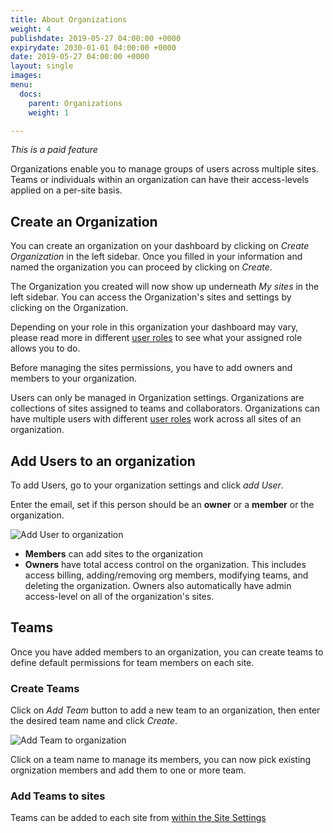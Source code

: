 ```yaml
---
title: About Organizations
weight: 4
publishdate: 2019-05-27 04:00:00 +0000
expirydate: 2030-01-01 04:00:00 +0000
date: 2019-05-27 04:00:00 +0000
layout: single
images:
menu:
  docs:
    parent: Organizations
    weight: 1

---
```


*This is a paid feature*

Organizations enable you to manage groups of users across multiple sites. Teams or individuals within an organization can have their access-levels applied on a per-site basis.

## Create an Organization

You can create an organization on your dashboard by clicking on _Create Organization_ in the left sidebar.
Once you filled in your information and named the organization you can proceed by clicking on _Create_.

The Organization you created will now show up underneath _My sites_ in the left sidebar. You can access the Organization's sites and settings by clicking on the Organization.

Depending on your role in this organization your dashboard may vary, please read more in different [user roles](/docs/settings/collaborators/#site-access-levels) to see what your assigned role allows you to do.

Before managing the sites permissions, you have to add owners and members to your organization.

Users can only be managed in Organization settings. Organizations are collections of sites assigned to teams and collaborators.
Organizations can have multiple users with different [user roles](/docs/settings/collaborators/#site-access-levels) work across all sites of an organization.

## Add Users to an organization

To add Users, go to your organization settings and click _add User_.

Enter the email, set if this person should be an **owner** or a **member** or the organization.

![Add User to organization](/uploads/2019/05/add-user-to-org.png)

- **Members** can add sites to the organization
- **Owners** have total access control on the organization. This includes access billing, adding/removing org members, modifying teams, and deleting the organization. Owners also automatically have admin access-level on all of the organization's sites.

## Teams

Once you have added members to an organization, you can create teams to define default permissions for team members on each site.

### Create Teams

Click on _Add Team_ button to add a new team to an organization, then enter the desired team name and click _Create_.

![Add Team to organization](/uploads/2019/05/add-team.png)

Click on a team name to manage its members, you can now pick existing orgnization members and add them to one or more team.

### Add Teams to sites

Teams can be added to each site from [within the Site Settings](/docs/settings/collaborators/#teams)

